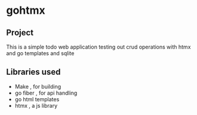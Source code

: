 # gohtmx

## Project

This is a simple todo web application testing out crud operations with htmx and go templates and sqlite

## Libraries used
- Make , for building
- go fiber , for api handling
- go html templates
- htmx , a js library

